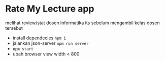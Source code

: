 # Rate My Lecture app

melihat review/stat dosen informatika its sebelum mengambil kelas dosen tersebut

- install dependecies `npm i`
- jalankan json-server `npm run server`
- `npm start`
- ubah browser view width < 800
